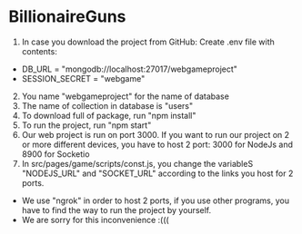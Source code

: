 # BillionaireGuns

1. In case you download the project from GitHub: Create .env file with contents:
+ DB_URL = "mongodb://localhost:27017/webgameproject"
+ SESSION_SECRET = "webgame"

2. You name "webgameproject" for the name of database
3. The name of collection in database is "users" 
4. To download full of package, run "npm install"
5. To run the project, run "npm start"
6. Our web project is run on port 3000. If you want to run our project on 2 or more different devices, you have to
host 2 port: 3000 for NodeJs and 8900 for Socketio
7. In src/pages/game/scripts/const.js, you change the variableS "NODEJS_URL" and "SOCKET_URL" according to the links you host for 2 ports.
+ We use "ngrok" in order to host 2 ports, if you use other programs, you have to find the way to run the project by yourself.	
+ We are sorry for this inconvenience :(((
